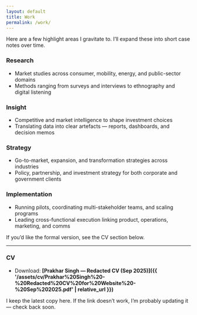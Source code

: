 ```yaml
---
layout: default
title: Work
permalink: /work/
---
```


Here are a few highlight areas I gravitate to. I’ll expand these into short case notes over time.

### Research  
- Market studies across consumer, mobility, energy, and public-sector domains  
- Methods ranging from surveys and interviews to ethnography and digital listening  

### Insight  
- Competitive and market intelligence to shape investment choices  
- Translating data into clear artefacts — reports, dashboards, and decision memos  

### Strategy  
- Go-to-market, expansion, and transformation strategies across industries  
- Policy, partnership, and investment strategy for both corporate and government clients  

### Implementation  
- Running pilots, coordinating multi-stakeholder teams, and scaling programs  
- Leading cross-functional execution linking product, operations, marketing, and comms  

If you’d like the formal version, see the CV section below.
 
---

### CV

- Download: **[Prakhar Singh — Redacted CV (Sep 2025)]({{ '/assets/cv/Prakhar%20Singh%20-%20Redacted%20CV%20for%20Website%20-%20Sep%202025.pdf' | relative_url }})**

I keep the latest copy here. If the link doesn’t work, I’m probably updating it — check back soon.
